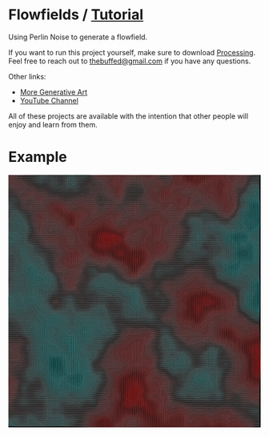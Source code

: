# Flowfields / [Tutorial](https://www.youtube.com/watch?v=zx7GrlzYY7U)

Using Perlin Noise to generate a flowfield.

If you want to run this project yourself, make sure to download [Processing](https://www.processing.org). Feel free to reach out to thebuffed@gmail.com if you have any questions.

Other links:
- [More Generative Art](https://github.com/erdavids/Generative-Art)
- [YouTube Channel](https://www.youtube.com/channel/UCUrmX3SvpPerq-KAfGBrgGQ)

All of these projects are available with the intention that other people will enjoy and learn from them. 

# Example

<p align="center"><img src="https://github.com/erdavids/Flowfields/blob/master/Examples/test.png"></p>

